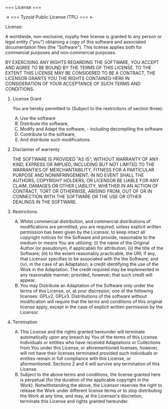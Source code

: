 <p>=== License ===</p>
-> === Tyzoid Public License (TPL) === <-

<p>License:</p>
<p>A worldwide, non-exclusive, royalty free license is granted to any person or legal entity ("you") obtaining a copy of this software and associated documentation files (the "Software"). This license applies both for commercial purposes and non-commercial purposes.</p>

<p>BY EXERCISING ANY RIGHTS REGARDING THE SOFTWARE, YOU ACCEPT AND AGREE TO BE BOUND BY THE TERMS OF THIS LICENSE. TO THE EXTENT THIS LICENSE MAY BE CONSIDERED TO BE A CONTRACT, THE LICENSOR GRANTS YOU THE RIGHTS CONTAINED HERE IN CONSIDERATION OF YOUR ACCEPTANCE OF SUCH TERMS AND CONDITIONS.</p>
<ol>
<li>License Grant
<p>
You are hereby permitted to (Subject to the restrictions of section three):
<ol type="A">
<li>Use the software</li>
<li>Distribute the software,</li>
<li>Modify and Adapt the software, - including decomplilng the software</li>
<li>Contribute to the software,</li>
<li>And distribute such modifications.</li>
</ol>
</p>
</li>

<li>Disclaimer of warrenty
<p>THE SOFTWARE IS PROVIDED "AS IS", WITHOUT WARRANTY OF ANY KIND, EXPRESS OR IMPLIED, INCLUDING BUT NOT LIMITED TO THE WARRANTIES OF MERCHANTABILITY, FITNESS FOR A PARTICULAR PURPOSE AND NONINFRINGEMENT. IN NO EVENT SHALL THE AUTHORS, COPYRIGHT HOLDERS, OR LICENSOR BE LIABLE FOR ANY CLAIM, DAMAGES OR OTHER LIABILITY, WHETHER IN AN ACTION OF CONTRACT, TORT OR OTHERWISE, ARISING FROM, OUT OF OR IN CONNECTION WITH THE SOFTWARE OR THE USE OR OTHER DEALINGS IN THE SOFTWARE.</p>
</li>

<li>Restrictions
<p>
<ol type="A">
<li>Whilst commercial distribution, and commercial distributions of modifications are permitted, you are required, unless explicit written permission has been given by the Licensor, to keep intact all copyright notices for the Software and provide, reasonable to the medium or means You are utilizing: (i) the name of the Original Author (or pseudonym, if applicable) for attribution; (ii) the title of the Software; (iii) to the extent reasonably practicable, the URI, if any, that Licensor specifies to be associated with the the Software; and (iv), in the case of an Adaptation, a credit identifying the use of the Work in the Adaptation. The credit required may be implemented in any reasonable manner; provided, however, that such credit will appear.</li>
<li>You may Distribute an Adaptation of the Software only under the terms of this License, or, at your discresion, one of the following licenses: GPLv2, GPLv3. Distributions of the software without modification will require that the terms and conditions of this original license apply, except in the case of explicit written permission by the Licensor.</li>
</ol>
</p>
</li>
<li>Termination
<p>
<ol type="A">
<li>This License and the rights granted hereunder will terminate automatically upon any breach by You of the terms of this License. Individuals or entities who have received Adaptations or Collections from You under this License, or aforementioned licenses, however, will not have their licenses terminated provided such individuals or entities remain in full compliance with this License, or aformentioned. Sections 2 and 4 will survive any termination of this License.</li>
<li>Subject to the above terms and conditions, the license granted here is perpetual (for the duration of the applicable copyright in the Work). Notwithstanding the above, the Licensor reserves the right to release the Work under different license terms or to stop distributing the Work at any time, and may, at the Licensor's discretion, terminate this License and rights granted hereunder.</li>
</ol>
</p>
</li>
</ol>
